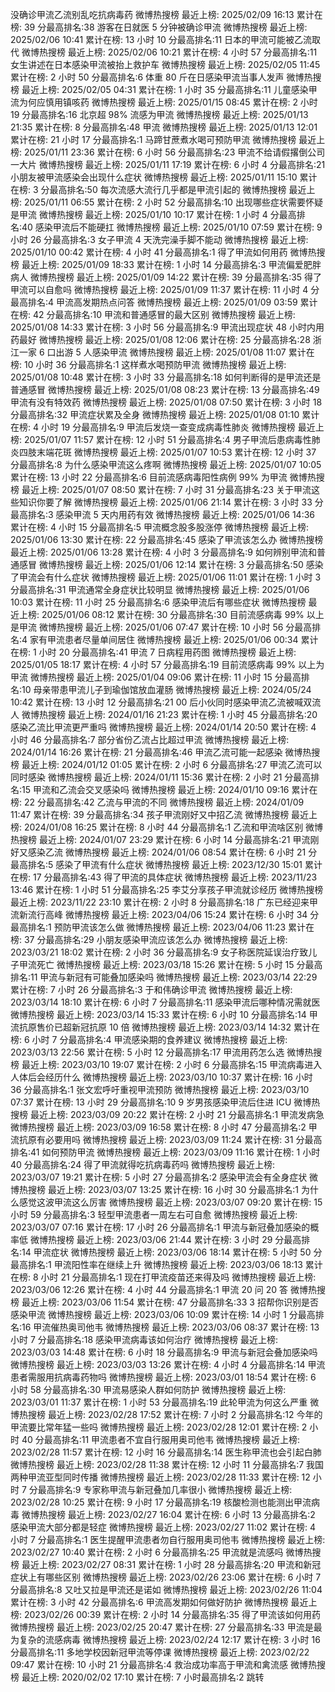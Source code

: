 没确诊甲流乙流别乱吃抗病毒药 微博热搜榜 最近上榜: 2025/02/09 16:13 累计在榜: 39 分最高排名:38 
游客在日就医 5 分钟被确诊甲流 微博热搜榜 最近上榜: 2025/02/06 10:41 累计在榜: 13 小时 10 分最高排名:11 
日本的甲流可能被乙流取代 微博热搜榜 最近上榜: 2025/02/06 10:21 累计在榜: 4 小时 57 分最高排名:11 
女生讲述在日本感染甲流被抬上救护车 微博热搜榜 最近上榜: 2025/02/05 11:45 累计在榜: 2 小时 50 分最高排名:6 
体重 80 斤在日感染甲流当事人发声 微博热搜榜 最近上榜: 2025/02/05 04:31 累计在榜: 1 小时 35 分最高排名:11 
儿童感染甲流为何应慎用镇咳药 微博热搜榜 最近上榜: 2025/01/15 08:45 累计在榜: 2 小时 19 分最高排名:16 
北京超 98% 流感为甲流 微博热搜榜 最近上榜: 2025/01/13 21:35 累计在榜: 8 分最高排名:48 
甲流 微博热搜榜 最近上榜: 2025/01/13 12:01 累计在榜: 21 小时 17 分最高排名:1 
马蹄甘蔗煮水喝可预防甲流 微博热搜榜 最近上榜: 2025/01/11 23:36 累计在榜: 6 小时 56 分最高排名:23 
甲流不给请假撂倒公司一大片 微博热搜榜 最近上榜: 2025/01/11 17:19 累计在榜: 6 小时 4 分最高排名:21 
小朋友被甲流感染会出现什么症状 微博热搜榜 最近上榜: 2025/01/11 15:10 累计在榜: 3 分最高排名:50 
每次流感大流行几乎都是甲流引起的 微博热搜榜 最近上榜: 2025/01/11 06:55 累计在榜: 2 小时 52 分最高排名:10 
出现哪些症状需要怀疑是甲流 微博热搜榜 最近上榜: 2025/01/10 10:17 累计在榜: 1 小时 4 分最高排名:40 
感染甲流后不能硬扛 微博热搜榜 最近上榜: 2025/01/10 07:59 累计在榜: 9 小时 26 分最高排名:3 
女子甲流 4 天洗完澡手脚不能动 微博热搜榜 最近上榜: 2025/01/10 00:42 累计在榜: 4 小时 41 分最高排名:1 
得了甲流如何用药 微博热搜榜 最近上榜: 2025/01/09 18:33 累计在榜: 1 小时 14 分最高排名:3 
甲流偏爱肥胖病人 微博热搜榜 最近上榜: 2025/01/09 14:22 累计在榜: 39 分最高排名:35 
得了甲流可以自愈吗 微博热搜榜 最近上榜: 2025/01/09 11:37 累计在榜: 11 小时 4 分最高排名:4 
甲流高发期热点问答 微博热搜榜 最近上榜: 2025/01/09 03:59 累计在榜: 42 分最高排名:10 
甲流和普通感冒的最大区别 微博热搜榜 最近上榜: 2025/01/08 14:33 累计在榜: 3 小时 56 分最高排名:9 
甲流出现症状 48 小时内用药最好 微博热搜榜 最近上榜: 2025/01/08 12:06 累计在榜: 25 分最高排名:28 
浙江一家 6 口出游 5 人感染甲流 微博热搜榜 最近上榜: 2025/01/08 11:07 累计在榜: 10 小时 36 分最高排名:1 
这样煮水喝预防甲流 微博热搜榜 最近上榜: 2025/01/08 10:48 累计在榜: 3 小时 33 分最高排名:18 
如何判断得的是甲流还是普通感冒 微博热搜榜 最近上榜: 2025/01/08 08:23 累计在榜: 13 分最高排名:49 
甲流有没有特效药 微博热搜榜 最近上榜: 2025/01/08 07:50 累计在榜: 3 小时 18 分最高排名:32 
甲流症状累及全身 微博热搜榜 最近上榜: 2025/01/08 01:10 累计在榜: 4 小时 19 分最高排名:9 
甲流后发烧一查变成病毒性肺炎 微博热搜榜 最近上榜: 2025/01/07 11:57 累计在榜: 12 小时 51 分最高排名:4 
男子甲流后患病毒性肺炎四肢末端花斑 微博热搜榜 最近上榜: 2025/01/07 10:53 累计在榜: 12 小时 37 分最高排名:8 
为什么感染甲流这么疼啊 微博热搜榜 最近上榜: 2025/01/07 10:05 累计在榜: 13 小时 22 分最高排名:6 
目前流感病毒阳性病例 99% 为甲流 微博热搜榜 最近上榜: 2025/01/07 08:50 累计在榜: 7 小时 31 分最高排名:23 
关于甲流这些知识你要了解 微博热搜榜 最近上榜: 2025/01/06 21:14 累计在榜: 3 小时 33 分最高排名:3 
感染甲流 5 天内用药有效 微博热搜榜 最近上榜: 2025/01/06 14:36 累计在榜: 4 小时 15 分最高排名:5 
甲流概念股多股涨停 微博热搜榜 最近上榜: 2025/01/06 13:30 累计在榜: 22 分最高排名:45 
感染了甲流该怎么办 微博热搜榜 最近上榜: 2025/01/06 13:28 累计在榜: 4 小时 3 分最高排名:9 
如何辨别甲流和普通感冒 微博热搜榜 最近上榜: 2025/01/06 12:14 累计在榜: 3 分最高排名:50 
感染了甲流会有什么症状 微博热搜榜 最近上榜: 2025/01/06 11:01 累计在榜: 1 小时 3 分最高排名:31 
甲流通常全身症状比较明显 微博热搜榜 最近上榜: 2025/01/06 10:03 累计在榜: 11 小时 25 分最高排名:6 
感染甲流后有哪些症状 微博热搜榜 最近上榜: 2025/01/06 08:12 累计在榜: 30 分最高排名:30 
目前流感病毒 99% 以上是甲流 微博热搜榜 最近上榜: 2025/01/06 07:47 累计在榜: 10 小时 56 分最高排名:4 
家有甲流患者尽量单间居住 微博热搜榜 最近上榜: 2025/01/06 00:34 累计在榜: 1 小时 20 分最高排名:41 
甲流 7 日病程用药图 微博热搜榜 最近上榜: 2025/01/05 18:17 累计在榜: 4 小时 57 分最高排名:19 
目前流感病毒 99% 以上为甲流 微博热搜榜 最近上榜: 2025/01/04 09:06 累计在榜: 11 小时 15 分最高排名:10 
母亲带患甲流儿子到瑜伽馆放血灌肠 微博热搜榜 最近上榜: 2024/05/24 10:42 累计在榜: 13 小时 12 分最高排名:21 
00 后小伙同时感染甲流乙流被喊双流人 微博热搜榜 最近上榜: 2024/01/16 21:23 累计在榜: 1 小时 45 分最高排名:20 
感染乙流比甲流更严重吗 微博热搜榜 最近上榜: 2024/01/14 20:50 累计在榜: 4 小时 46 分最高排名:7 
部分省份乙流占比超过甲流 微博热搜榜 最近上榜: 2024/01/14 16:26 累计在榜: 21 分最高排名:46 
甲流乙流可能一起感染 微博热搜榜 最近上榜: 2024/01/12 01:05 累计在榜: 2 小时 6 分最高排名:27 
甲流乙流可以同时感染 微博热搜榜 最近上榜: 2024/01/11 15:36 累计在榜: 2 小时 21 分最高排名:15 
甲流和乙流会交叉感染吗 微博热搜榜 最近上榜: 2024/01/10 09:16 累计在榜: 22 分最高排名:42 
乙流与甲流的不同 微博热搜榜 最近上榜: 2024/01/09 11:47 累计在榜: 39 分最高排名:34 
孩子甲流刚好又中招乙流 微博热搜榜 最近上榜: 2024/01/08 16:25 累计在榜: 8 小时 44 分最高排名:1 
乙流和甲流啥区别 微博热搜榜 最近上榜: 2024/01/07 23:29 累计在榜: 6 小时 14 分最高排名:21 
甲流刚好又感染乙流 微博热搜榜 最近上榜: 2024/01/06 08:54 累计在榜: 6 小时 21 分最高排名:5 
感染了甲流有什么症状 微博热搜榜 最近上榜: 2023/12/30 15:01 累计在榜: 17 分最高排名:43 
得了甲流的具体症状 微博热搜榜 最近上榜: 2023/11/23 13:46 累计在榜: 1 小时 51 分最高排名:25 
李艾分享孩子甲流就诊经历 微博热搜榜 最近上榜: 2023/11/22 23:10 累计在榜: 2 小时 8 分最高排名:18 
广东已经迎来甲流新流行高峰 微博热搜榜 最近上榜: 2023/04/06 15:24 累计在榜: 6 小时 34 分最高排名:1 
预防甲流该怎么做 微博热搜榜 最近上榜: 2023/04/06 11:23 累计在榜: 37 分最高排名:29 
小朋友感染甲流应该怎么办 微博热搜榜 最近上榜: 2023/03/21 18:02 累计在榜: 2 小时 36 分最高排名:9 
女子称医院延误治疗致儿子甲流死亡 微博热搜榜 最近上榜: 2023/03/18 15:26 累计在榜: 5 小时 15 分最高排名:11 
甲流与新冠有可能叠加感染吗 微博热搜榜 最近上榜: 2023/03/14 22:29 累计在榜: 7 小时 26 分最高排名:3 
于和伟确诊甲流 微博热搜榜 最近上榜: 2023/03/14 18:10 累计在榜: 6 小时 7 分最高排名:11 
感染甲流后哪种情况需就医 微博热搜榜 最近上榜: 2023/03/14 15:33 累计在榜: 6 小时 10 分最高排名:14 
甲流抗原售价已超新冠抗原 10 倍 微博热搜榜 最近上榜: 2023/03/14 14:32 累计在榜: 6 小时 7 分最高排名:4 
甲流感染期的食养建议 微博热搜榜 最近上榜: 2023/03/13 22:56 累计在榜: 5 小时 12 分最高排名:17 
甲流用药怎么选 微博热搜榜 最近上榜: 2023/03/10 19:07 累计在榜: 2 小时 6 分最高排名:15 
甲流病毒进入人体后会经历什么 微博热搜榜 最近上榜: 2023/03/10 10:37 累计在榜: 16 小时 36 分最高排名:1 
张文宏呼吁重视甲流预防 微博热搜榜 最近上榜: 2023/03/10 07:37 累计在榜: 13 小时 29 分最高排名:10 
9 岁男孩感染甲流后住进 ICU  微博热搜榜 最近上榜: 2023/03/09 20:22 累计在榜: 2 小时 21 分最高排名:1 
甲流发病急 微博热搜榜 最近上榜: 2023/03/09 16:58 累计在榜: 8 小时 47 分最高排名:2 
甲流抗原有必要用吗 微博热搜榜 最近上榜: 2023/03/09 11:24 累计在榜: 31 分最高排名:41 
如何预防甲流 微博热搜榜 最近上榜: 2023/03/09 11:16 累计在榜: 1 小时 40 分最高排名:24 
得了甲流就得吃抗病毒药吗 微博热搜榜 最近上榜: 2023/03/07 19:21 累计在榜: 5 小时 27 分最高排名:2 
感染甲流会有全身症状 微博热搜榜 最近上榜: 2023/03/07 13:25 累计在榜: 16 小时 30 分最高排名:1 
为什么感觉这波甲流这么厉害 微博热搜榜 最近上榜: 2023/03/07 09:20 累计在榜: 15 小时 59 分最高排名:3 
轻型甲流患者一周左右可自愈 微博热搜榜 最近上榜: 2023/03/07 07:16 累计在榜: 17 小时 26 分最高排名:1 
甲流与新冠叠加感染的概率低 微博热搜榜 最近上榜: 2023/03/06 21:44 累计在榜: 3 小时 29 分最高排名:14 
甲流症状 微博热搜榜 最近上榜: 2023/03/06 18:14 累计在榜: 5 小时 50 分最高排名:1 
甲流阳性率在继续上升 微博热搜榜 最近上榜: 2023/03/06 18:13 累计在榜: 8 小时 21 分最高排名:1 
现在打甲流疫苗还来得及吗 微博热搜榜 最近上榜: 2023/03/06 12:26 累计在榜: 4 小时 44 分最高排名:1 
甲流 20 问 20 答 微博热搜榜 最近上榜: 2023/03/06 11:54 累计在榜: 47 分最高排名:33 
3 招帮你识别是否感染甲流 微博热搜榜 最近上榜: 2023/03/06 10:09 累计在榜: 14 小时 1 分最高排名:16 
甲流催热奥司他韦 微博热搜榜 最近上榜: 2023/03/06 08:37 累计在榜: 13 小时 7 分最高排名:18 
感染甲流病毒该如何治疗 微博热搜榜 最近上榜: 2023/03/03 14:48 累计在榜: 6 小时 18 分最高排名:9 
甲流与新冠会叠加感染吗 微博热搜榜 最近上榜: 2023/03/03 13:26 累计在榜: 4 小时 4 分最高排名:14 
甲流患者需服用抗病毒药物吗 微博热搜榜 最近上榜: 2023/03/01 18:54 累计在榜: 6 小时 58 分最高排名:30 
甲流易感染人群如何防护 微博热搜榜 最近上榜: 2023/03/01 11:37 累计在榜: 1 小时 53 分最高排名:19 
此轮甲流为何这么严重 微博热搜榜 最近上榜: 2023/02/28 17:52 累计在榜: 7 小时 2 分最高排名:12 
今年的甲流要比常年猛一些吗 微博热搜榜 最近上榜: 2023/02/28 12:01 累计在榜: 2 小时 40 分最高排名:11 
甲流患者不宜自行服用奥司他韦 微博热搜榜 最近上榜: 2023/02/28 11:57 累计在榜: 12 小时 16 分最高排名:14 
医生称甲流也会引起白肺 微博热搜榜 最近上榜: 2023/02/28 11:38 累计在榜: 12 小时 11 分最高排名:7 
我国两种甲流亚型同时传播 微博热搜榜 最近上榜: 2023/02/28 11:33 累计在榜: 12 小时 7 分最高排名:9 
专家称甲流与新冠叠加几率很小 微博热搜榜 最近上榜: 2023/02/28 10:25 累计在榜: 9 小时 17 分最高排名:19 
核酸检测也能测出甲流病毒 微博热搜榜 最近上榜: 2023/02/27 16:04 累计在榜: 6 小时 13 分最高排名:2 
感染甲流大部分都是轻症 微博热搜榜 最近上榜: 2023/02/27 11:02 累计在榜: 4 小时 7 分最高排名:1 
医生提醒甲流患者勿自行服用奥司他韦 微博热搜榜 最近上榜: 2023/02/27 10:40 累计在榜: 2 小时 6 分最高排名:25 
甲流就是流感吗 微博热搜榜 最近上榜: 2023/02/27 08:31 累计在榜: 1 小时 28 分最高排名:20 
甲流和新冠症状上有哪些区别 微博热搜榜 最近上榜: 2023/02/26 23:06 累计在榜: 6 小时 7 分最高排名:8 
又吐又拉是甲流还是诺如 微博热搜榜 最近上榜: 2023/02/26 11:04 累计在榜: 3 小时 42 分最高排名:6 
甲流高发期如何做好防护 微博热搜榜 最近上榜: 2023/02/26 00:39 累计在榜: 2 小时 14 分最高排名:35 
得了甲流该如何用药 微博热搜榜 最近上榜: 2023/02/25 20:47 累计在榜: 27 分最高排名:33 
甲流是最为复杂的流感病毒 微博热搜榜 最近上榜: 2023/02/24 12:17 累计在榜: 3 小时 16 分最高排名:11 
多地学校因新冠甲流等停课 微博热搜榜 最近上榜: 2023/02/22 09:47 累计在榜: 10 小时 21 分最高排名:4 
救治成功率高于甲流和禽流感 微博热搜榜 最近上榜: 2020/02/02 17:10 累计在榜: 7 小时最高排名:2 跳转